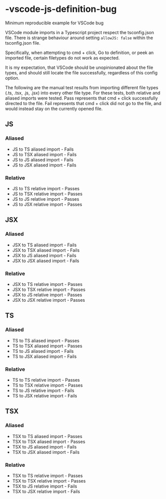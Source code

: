 # -vscode-js-definition-bug
Minimum reproducible example for VSCode bug

VSCode module imports in a Typescript project respect the tsconfig.json file. 
There is strange behaviour around setting `allowJS: false` within the tsconfig.json file.

Specifically, when attempting to cmd + click, Go to definition, or peek an imported file, certain filetypes do not work as expected.

It is my expectation, that VSCode should be unopinionated about the file types, and should still locate the file successfully, regardless of this config option. 

The following are the manual test results from importing different file types (.ts, .tsx, .js, .jsx) into every other file type.
For these tests, both relative and aliased imports were tested. 
Pass represents that cmd + click successfully directed to the file.
Fail represents that cmd + click did not go to the file, and would instead stay on the currently opened file.

## JS

### Aliased

- JS to TS aliased import - Fails
- JS to TSX aliased import - Fails
- JS to JS aliased import - Fails
- JS to JSX aliased import - Fails

### Relative

- JS to TS relative import - Passes
- JS to TSX relative import - Passes
- JS to JS relative import - Passes
- JS to JSX relative import - Passes

## JSX

### Aliased

- JSX to TS aliased import - Fails
- JSX to TSX aliased import - Fails
- JSX to JS aliased import - Fails
- JSX to JSX aliased import - Fails

### Relative

- JSX to TS relative import - Passes
- JSX to TSX relative import - Passes
- JSX to JS relative import - Passes
- JSX to JSX relative import - Passes

## TS

### Aliased

- TS to TS aliased import - Passes
- TS to TSX aliased import - Passes
- TS to JS aliased import - Fails
- TS to JSX aliased import - Fails

### Relative

- TS to TS relative import - Passes
- TS to TSX relative import - Passes
- TS to JS relative import - Fails
- TS to JSX relative import - Fails

## TSX

### Aliased 

- TSX to TS aliased import - Passes
- TSX to TSX aliased import - Passes
- TSX to JS aliased import - Fails
- TSX to JSX aliased import - Fails

### Relative

- TSX to TS relative import - Passes
- TSX to TSX relative import - Passes
- TSX to JS relative import - Fails
- TSX to JSX relative import - Fails
